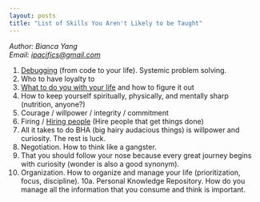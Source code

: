 ```yaml
---
layout: posts
title: "List of Skills You Aren't Likely to be Taught"
---
```

*Author: Bianca Yang*<br>
*Email: <a href="mailto:ipacifics@gmail.com?subject=Hello from the XDRT Blog">ipacifics@gmail.com</a>*<br>

1. [Debugging](https://danluu.com/anon-benchmark/) (from code to your life). Systemic problem solving.
2. Who to have loyalty to
3. [What to do you with your life](http://www.windsweptsoftware.net/rickoverthoughts.pdf) and how to figure it out
4. How to keep yourself spiritually, physically, and mentally sharp (nutrition, anyone?)
5. Courage / willpower / integrity / commitment
6. Firing / [Hiring people](https://nav.al/build-a-team-that-ships) (Hire people that get things done)
7. All it takes to do BHA (big hairy audacious things) is willpower and curiosity. The rest is luck.
8. Negotiation. How to think like a gangster.
9. That you should follow your nose because every great journey begins with curiosity (wonder is also a good synonym).
10. Organization. How to organize and manage your life (prioritization, focus, discipline).
10a. Personal Knowledge Repository. How do you manage all the information that you consume and think is important.
